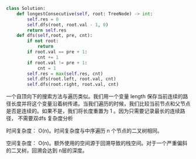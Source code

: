 ```python
class Solution:
    def longestConsecutive(self, root: TreeNode) -> int:
        self.res = 0
        self.dfs(root, root.val - 1, 0)
        return self.res
    def dfs(self,root, pre, cnt):
        if not root:
            return
        if root.val == pre + 1:            
            cnt += 1
        if root.val != pre + 1:
            cnt = 1
        self.res = max(self.res, cnt)
        self.dfs(root.left, root.val, cnt)
        self.dfs(root.right, root.val, cnt)
```
一个自顶向下的搜索方法与遍历类似。我们用一个变量 length 保存当前连续的路径长度并将这个变量沿着树传递。当我们遍历的时候，我们比较当前节点和父节点是否是连续的。如果不是，我们将长度重置为 1 。因为只需要记录最长的连续路径， 不需要双dfs
复杂度分析

时间复杂度： O(n)。时间复杂度与中序遍历 n 个节点的二叉树相同。

空间复杂度： O(n)。额外使用的空间源于回溯导致的栈空间。对于一个严重偏斜的二叉树，回溯会达到 n层的深度。
